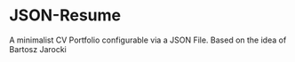 # JSON-Resume
A minimalist CV Portfolio configurable via a JSON File. Based on the idea of Bartosz Jarocki
